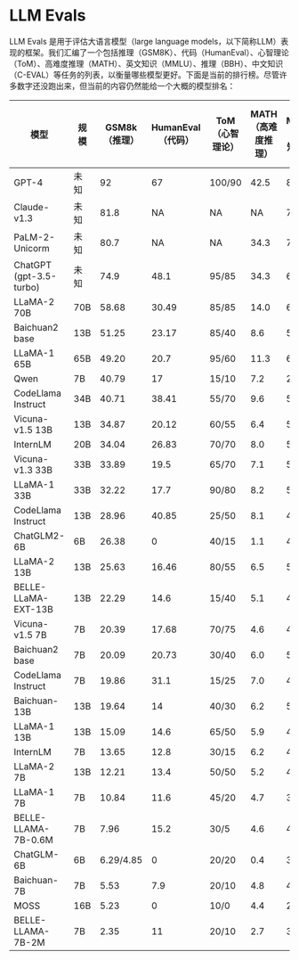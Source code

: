 # LLM Evals

LLM Evals 是用于评估大语言模型（large language models，以下简称LLM）表现的框架。我们汇编了一个包括推理（GSM8K）、代码（HumanEval）、心智理论（ToM）、高难度推理（MATH）、英文知识（MMLU）、推理（BBH）、中文知识（C-EVAL）等任务的列表，以衡量哪些模型更好。下面是当前的排行榜。尽管许多数字还没跑出来，但当前的内容仍然能给一个大概的模型排名：

| 模型                      | 规模  | GSM8k（推理） | HumanEval（代码） | ToM（心智理论） | MATH（高难度推理） | MMLU（英文知识） | BBH（推理） | C-EVAL（中文知识） |
| ----------------------- | ----- | --------- | --------- | --------- | --------- | --------- | --------- | --------- |
| GPT-4                   | 未知  | 92        | 67            | 100/90    | 42.5        | 86.4       | NA      | 68.7         |
| Claude-v1.3             | 未知  | 81.8      | NA            | NA        | NA          | 75.6       | 67.3    | 54.2         |
| PaLM-2-Unicorm          | 未知  | 80.7      | NA            | NA        | 34.3        | 78.3       | 78.1    | NA           |
| ChatGPT (gpt-3.5-turbo) | 未知  | 74.9      | 48.1          | 95/85     | 34.3        | 67.3       | 70.1    | 54.4         |
| LLaMA-2 70B             | 70B | 58.68     | 30.49         | 85/85     | 14.0        | 68.9       | 51.08   | 50.59        |
| Baichuan2 base          | 13B | 51.25     | 23.17         | 85/40     | 8.6         | 58.8       | 36.69   | 57.88        |
| LLaMA-1 65B             | 65B | 49.20     | 20.7          | 95/60     | 11.3        | 63.4       | 46.57   | 41.31        |
| Qwen                    | 7B  | 40.79     | 17            | 15/10     | 7.2         | 22.9       | 18.77   | 58.99        |
| CodeLlama Instruct      | 34B | 40.71     | 38.41         | 55/70     | 9.6         | 53.6       | 49.24   | 44.06        |
| Vicuna-v1.5 13B         | 13B | 34.87     | 20.12         | 60/55     | 6.4         | 54.9       | 41.58   | 40.94        |
| InternLM                | 20B | 34.04     | 26.83         | 70/70     | 8.0         | 59.6       |         | 53.12        |
| Vicuna-v1.3 33B         | 33B | 33.89     | 19.5          | 65/70     | 7.1         | 59.4       | 44.49   | 40.49        |
| LLaMA-1 33B             | 33B | 32.22     | 17.7          | 90/80     | 8.2         | 57.8       | 40.22   | 39.38        |
| CodeLlama Instruct      | 13B | 28.96     | 40.85         | 25/50     | 8.1         | 44.7       | 39.29   | 36.63        |
| ChatGLM2-6B             | 6B  | 26.38     | 0             | 40/15     | 1.1         | 43.2       | 30.66   | 39.52        |
| LLaMA-2 13B             | 13B | 25.63     | 16.46         | 80/55     | 6.5         | 54.8       | 37.44   | 39.67        |
| BELLE-LLaMA-EXT-13B     | 13B | 22.29     | 14.6          | 15/40     | 5.1         | 49.4       | 26.4    | 40.64        |
| Vicuna-v1.5 7B          | 7B  | 20.39     | 17.68         | 70/75     | 4.6         | 49.9       | 36.71   | 37.74        |
| Baichuan2 base          | 7B  | 20.09     | 20.73         | 30/40     | 6.0         | 54         | 32.96   | 55.57        |
| CodeLlama Instruct      | 7B  | 19.86     | 31.1          | 15/25     | 7.0         | 41         | 34.45   | 35.59        |
| Baichuan-13B            | 13B | 19.64     | 14            | 40/30     | 6.2         | 51.3       | 32.85   | 52.6         |
| LLaMA-1 13B             | 13B | 15.09     | 14.6          | 65/50     | 5.9         | 46.7       | 31.25   | 30.24        |
| InternLM                | 7B  | 13.65     | 12.8          | 30/15     | 6.2         | 47.5       | 28.64   | 43.02        |
| LLaMA-2 7B              | 13B | 12.21     | 13.4          | 50/50     | 5.2         | 46.1       | 33.51   | 30.53        |
| LLaMA-1 7B              | 7B  | 10.84     | 11.6          | 45/20     | 4.7         | 34.1       | 27.2    | 27.41        |
| BELLE-LLAMA-7B-0.6M     | 7B  | 7.96      | 15.2          | 30/5      | 4.6         | 40.5       | 28.61   | 28.53        |
| ChatGLM-6B              | 6B  | 6.29/4.85 | 0             | 20/20     | 0.4         | 32.9       | 24.45   | 36.85        |
| Baichuan-7B             | 7B  | 5.53      | 7.9           | 20/10     | 4.8         | 42.5       | 26.75   | 42.57        |
| MOSS                    | 16B | 5.23      | 0             | 10/0      | 4.4         | 27.1       | 5.87    | 28.31        |
| BELLE-LLAMA-7B-2M       | 7B  | 2.35      | 11            | 20/10     | 2.7         | 32.6       | 25.65   | 30.39        |



